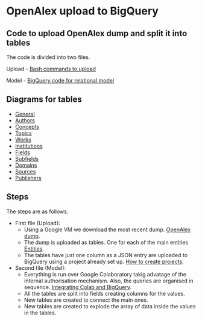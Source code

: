 # OpenAlex upload to BigQuery

## Code to upload OpenAlex dump and split it into tables

The code is divided into two files.

Upload - [Bash commands to upload](https://github.com/insyspo/openalex/blob/main/bash_commands_to_download_and_upload.ipynb)

Model - [BigQuery code for relational model](https://github.com/insyspo/openalex/blob/main/OpenAlex_create_tables_2024_04.ipynb)

## Diagrams for tables

- [General](https://github.com/insyspo/openalex/blob/main/openalex.png)
- [Authors](https://github.com/insyspo/openalex/blob/main/authors.png)
- [Concepts](https://github.com/insyspo/openalex/blob/main/concepts.png)
- [Topics](https://github.com/insyspo/openalex/blob/main/topics.png)
- [Works](https://github.com/insyspo/openalex/blob/main/works.png)
- [Institutions](https://github.com/insyspo/openalex/blob/main/institutions.png)
- [Fields](https://github.com/insyspo/openalex/blob/main/fields.png)
- [Subfields](https://github.com/insyspo/openalex/blob/main/subfields.png)
- [Domains](https://github.com/insyspo/openalex/blob/main/domains.png)
- [Sources](https://github.com/insyspo/openalex/blob/main/sources.png)
- [Publishers](https://github.com/insyspo/openalex/blob/main/publishers.png)

## Steps

The steps are as follows.
- First file (Upload):
  - Using a Google VM we download the most recent dump. [OpenAlex dump](https://docs.openalex.org/download-all-data/openalex-snapshot).
  - The dump is uploaded as tables. One for each of the main entities [Entities](https://docs.openalex.org/api-entities/entities-overview).
  - The tables have just one column as a JSON entry are uploaded to BigQuery using a project already set up. [How to create projects](https://cloud.google.com/resource-manager/docs/creating-managing-projects).
- Second file (Model):
  - Everything is run over Google Colaboratory takig advatage of the internal authorisation mechanism. Also, the queries are organised in sequence. [Integrating Colab and BigQuery](https://colab.research.google.com/notebooks/bigquery.ipynb). 
  - All the tables are split into fields creating columns for the values.
  - New tables are created to connect the main ones.
  - New tables are created to explode the array of data inside the values in the tables.
